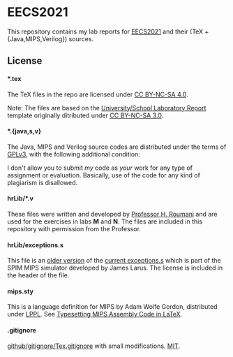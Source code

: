 # EECS2021

This repository contains my lab reports for [EECS2021](https://wiki.eecs.yorku.ca/course_archive/2014-15/W/2021/) and their (TeX + {Java,MIPS,Verilog}) sources.

## License

#### *.tex

The TeX files in the repo are licensed under [CC BY-NC-SA 4.0](https://creativecommons.org/licenses/by-nc-sa/4.0/).

Note: The files are based on the [University/School Laboratory Report](http://www.latextemplates.com/template/university-school-laboratory-report) template originally ditributed under [CC BY-NC-SA 3.0](http://creativecommons.org/licenses/by-nc-sa/3.0/).

#### *.{java,s,v}

The Java, MIPS and Verilog source codes are distributed under the terms of [GPLv3](https://www.gnu.org/licenses/gpl.html), with the following additional condition:

I don't allow you to submit *my* code as *your* work for any type of assignment or evaluation. Basically, use of the code for any kind of plagiarism is disallowed.

#### hrLib/*.v

These files were written and developed by [Professor H. Roumani](http://www.eecs.yorku.ca/~roumani/) and are used for the exercises in labs **M** and **N**. The files are included in this repository with permission from the Professor.

#### hrLib/exceptions.s

This file is an [older version](http://sourceforge.net/p/spimsimulator/code/265/tree/CPU/exceptions.s) of the [current exceptions.s](http://sourceforge.net/p/spimsimulator/code/HEAD/tree/CPU/exceptions.s) which is part of the SPIM MIPS simulator developed by James Larus. The license is included in the header of the file.

#### mips.sty

This is a language definition for MIPS by Adam Wolfe Gordon, distributed under [LPPL](http://www.latex-project.org/lppl.txt). See [Typesetting MIPS Assembly Code in LaTeX](http://blog.xvx.ca/typesetting-mips-assembly-with-latex).

#### .gitignore

[github/gitignore/Tex.gitignore](https://github.com/github/gitignore/blob/master/TeX.gitignore) with small modifications. [MIT](https://github.com/github/gitignore/blob/master/LICENSE). 
